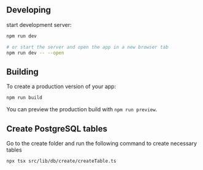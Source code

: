 ## Developing

start development server:

```bash
npm run dev

# or start the server and open the app in a new browser tab
npm run dev -- --open
```

## Building

To create a production version of your app:

```bash
npm run build
```

You can preview the production build with `npm run preview`.

## Create PostgreSQL tables

Go to the create folder and run the following command to create necessary tables

```bash
npx tsx src/lib/db/create/createTable.ts
```
